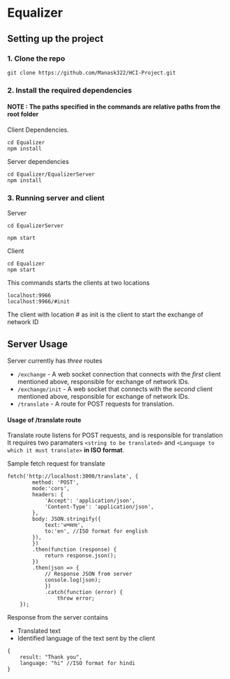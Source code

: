 # Equalizer

## Setting up the project

### 1. Clone the repo
```
git clone https://github.com/Manask322/HCI-Project.git

```
### 2. Install the required dependencies

#### NOTE : The paths specified in the commands are relative paths from the root folder  

Client Dependencies.
```
cd Equalizer
npm install
```
Server dependencies

```
cd Equalizer/EqualizerServer
npm install
```

### 3. Running server and client

Server

```
cd EqualizerServer

npm start
```

Client
```
cd Equalizer
npm start

```

This commands starts the clients at two locations

```
localhost:9966
localhost:9966/#init
```
The client with location # as init is the client to start the exchange of network ID

## Server Usage

Server currently has <i>three</i> routes
- `/exchange` - A web socket connection that connects with the <i>first</i> client  mentioned above, responsible for exchange of network IDs.
-  `/exchange/init` - A web socket that connects with the <i>second</i> client mentioned above, responsible for exchange of network IDs.
- `/translate` - A route for POST requests for translation.

#### Usage of /translate route

Translate route listens for POST requests, and is responsible for translation
It requires two paramaters `<string to be translated>` and `<Language to which it must translate>` <b>in ISO format</b>.

Sample fetch request for translate
```
fetch('http://localhost:3000/translate', {
        method: 'POST',
        mode:'cors',
        headers: {
            'Accept': 'application/json',
            'Content-Type': 'application/json',
        },
        body: JSON.stringify({
            text:'धन्यवाद',
            to:'en', //ISO format for english
        }),
        })
        .then(function (response) {
            return response.json();
        })
        .then(json => {
            // Response JSON from server
            console.log(json);
            })
            .catch(function (error) {
                throw error;
    });

```
Response from the server contains
- Translated text
- Identified language of the text sent by the client

```
{
    result: "Thank you", 
    language: "hi" //ISO format for hindi
}
```